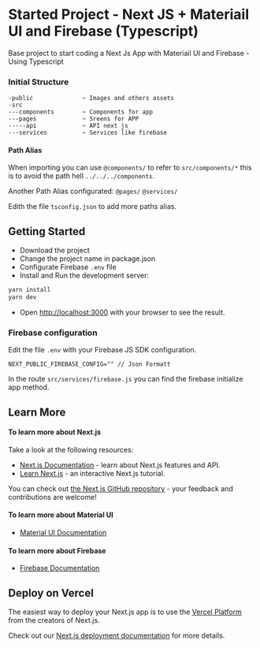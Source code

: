 # Started Project - Next JS + Materiail UI and Firebase (Typescript)

Base project to start coding a Next Js App with Materiail UI and Firebase - Using Typescript

### Initial Structure

```
-public              ~ Images and others assets
-src
---components        ~ Components for app
---pages             ~ Sreens for APP
-----api             ~ API next js
---services          ~ Services like firebase
```

#### Path Alias

When importing you can use `@components/` to refer to `src/components/*` this is to avoid the path hell `../../../components`.

Another Path Alias configurated:
`@pages/`
`@services/`

Edith the file `tsconfig.json` to add more paths alias.

## Getting Started

- Download the project
- Change the project name in package.json
- Configurate Firebase `.env` file
- Install and Run the development server:

```bash
yarn install
yarn dev
```

- Open [http://localhost:3000](http://localhost:3000) with your browser to see the result.

### Firebase configuration

Edit the file `.env` with your Firebase JS SDK configuration.

```
NEXT_PUBLIC_FIREBASE_CONFIG="" // Json Formatt
```

In the route `src/services/firebase.js` you can find the firebase initialize app method.

## Learn More

#### To learn more about Next.js

Take a look at the following resources:

- [Next.js Documentation](https://nextjs.org/docs) - learn about Next.js features and API.
- [Learn Next.js](https://nextjs.org/learn) - an interactive Next.js tutorial.

You can check out [the Next.js GitHub repository](https://github.com/vercel/next.js/) - your feedback and contributions are welcome!

#### To learn more about Material UI

- [Material UI Documentation](https://material-ui.com/)

#### To learn more about Firebase

- [Firebase Documentation](https://firebase.google.com/docs?authuser=0)

## Deploy on Vercel

The easiest way to deploy your Next.js app is to use the [Vercel Platform](https://vercel.com/import?utm_medium=default-template&filter=next.js&utm_source=create-next-app&utm_campaign=create-next-app-readme) from the creators of Next.js.

Check out our [Next.js deployment documentation](https://nextjs.org/docs/deployment) for more details.

